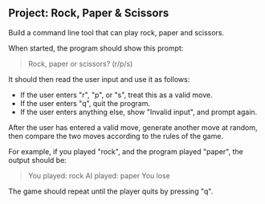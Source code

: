 ## Project: Rock, Paper & Scissors

Build a command line tool that can play rock, paper and scissors.

When started, the program should show this prompt:

> Rock, paper or scissors? (r/p/s)

It should then read the user input and use it as follows:

- If the user enters "r", "p", or "s", treat this as a valid move.
- If the user enters "q", quit the program.
- If the user enters anything else, show "Invalid input", and prompt again.

After the user has entered a valid move, generate another move at random, then compare the two moves according to the rules of the game.

For example, if you played "rock", and the program played "paper", the output should be:

> You played: rock
> AI played: paper
> You lose

The game should repeat until the player quits by pressing "q".
